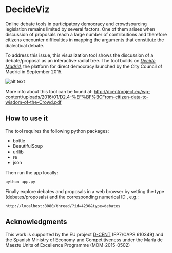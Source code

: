 # DecideViz

Online debate tools in participatory democracy and crowdsourcing legislation remains limited by several factors. One of them arises when discussion of proposals reach a large number of contributions and therefore citizens encounter 
difficulties in mapping the arguments that constitute the dialectical debate. 

To address this issue, this visualization tool shows the discussion of a debate/proposal as an interactive radial tree. The tool builds on *[Decide Madrid](https://decide.madrid.es/)*, the platform for direct democracy launched by the City Council of Madrid in September 2015. 



![alt text](https://elaragon.files.wordpress.com/2016/01/decidemadrid.png)


More info about this tool can be found at: http://dcentproject.eu/wp-content/uploads/2016/01/D2.4-%EF%BF%BCFrom-citizen-data-to-wisdom-of-the-Crowd.pdf

## How to use it

The tool requires the following python packages:
* bottle
* BeautifulSoup
* urllib
* re
* json

Then run the app locally:

```
python app.py 
```

Finally explore debates and proposals in a web browser by setting the type (debates/proposals) and the corresponding numerical ID , e.g.:
```
http://localhost:8080/thread/?id=4230&type=debates
```




## Acknowledgments
This work is supported by the EU project [D-CENT](http://dcentproject.eu/) (FP7/CAPS 610349) and the Spanish Ministry of Economy and Competitiveness under the María de Maeztu Units of Excellence Programme (MDM-2015-0502) 
